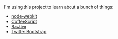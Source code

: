 I'm using this project to learn about a bunch of things:
* [node-webkit](https://github.com/rogerwang/node-webkit)
* [CoffeeScript](http://coffeescript.org/)
* [Ractive](http://www.ractivejs.org/)
* [Twitter Bootstrap](http://getbootstrap.com/)

